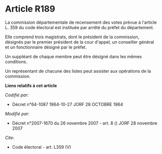 # Article R189

La commission départementale de recensement des votes prévue à l'article L. 359 du code électoral est instituée par arrêté du
préfet du département. 

Elle comprend trois magistrats, dont le président de la commission, désignés par le premier président de la cour d'appel, un
conseiller général et un fonctionnaire désigné par le préfet. 

Un suppléant de chaque membre peut être désigné dans les mêmes conditions. 

Un représentant de chacune des listes peut assister aux opérations de la commission.

**Liens relatifs à cet article**

_Codifié par_:

  - Décret n°64-1087 1964-10-27 JORF 28 OCTOBRE 1964

_Modifié par_:

  - Décret n°2007-1670 du 26 novembre 2007 - art. 8 () JORF 28 novembre 2007

_Cite_:

  - Code électoral - art. L359 (V)
